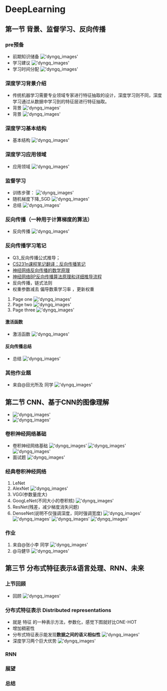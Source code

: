 # DeepLearning

## 第一节 背景、监督学习、反向传播

### pre预备

* 前期知识储备
!['dyngq_images'](images/dyngq_2019-09-14-15-52-12.png)
* 学习建议
!['dyngq_images'](images/dyngq_2019-09-14-16-06-27.png)
* 学习时间分配
!['dyngq_images'](images/dyngq_2019-09-14-16-08-45.png)

### 深度学习背景介绍

* 传统机器学习需要专业领域专家进行特征抽取的设计，深度学习则不同，深度学习通过从数据中学习到的特征层进行特征抽取。
* 背景
!['dyngq_images'](images/dyngq_2019-09-14-16-14-59.png)
* 背景
!['dyngq_images'](images/dyngq_2019-09-14-16-15-19.png)

### 深度学习基本结构

* 基本结构
!['dyngq_images'](images/dyngq_2019-09-14-16-31-14.png)

### 深度学习应用领域

* 应用领域
!['dyngq_images'](images/dyngq_2019-09-14-16-31-48.png)

### 监督学习

* 训练步骤：
!['dyngq_images'](images/dyngq_2019-09-14-16-36-04.png)
* 随机梯度下降_SGD
!['dyngq_images'](images/dyngq_2019-09-14-17-36-46.png)
* 总结
!['dyngq_images'](images/dyngq_2019-09-17-16-54-17.png)

### 反向传播（一种用于计算梯度的算法）

* 反向传播
!['dyngq_images'](images/dyngq_2019-09-17-17-00-43.png)

### 反向传播学习笔记

* Q3_反向传播公式推导；
* [CS231n课程笔记翻译：反向传播笔记](https://zhuanlan.zhihu.com/p/21407711)
* [神经网络反向传播的数学原理](https://zhuanlan.zhihu.com/p/22473137)
* [神经网络BP反向传播算法原理和详细推导流程](https://blog.csdn.net/qq_32865355/article/details/80260212)
* 反向传播，链式法则
* 权重参数减去 偏导数乘学习率 ，更新权重

1. Page one
!['dyngq_images'](images/dyngq_2019-09-21-11-34-41.png)
2. Page two
!['dyngq_images'](images/dyngq_2019-09-21-11-34-55.png)
3. Page three
!['dyngq_images'](images/dyngq_2019-09-21-11-35-09.png)

#### 激活函数

* 激活函数
!['dyngq_images'](images/dyngq_2019-09-23-16-11-19.png)

#### 反向传播总结

* 总结
!['dyngq_images'](images/dyngq_2019-09-23-16-12-53.png)

### 其他作业题

* 来自@目光所及 同学
!['dyngq_images'](images/dyngq_2019-09-23-16-15-31.png)

## 第二节 CNN、基于CNN的图像理解

* !['dyngq_images'](images/dyngq_2019-09-23-16-26-17.png)
* !['dyngq_images'](images/cnn.gif)

### 卷积神经网络基础

* 卷积神经网络基础
!['dyngq_images'](images/dyngq_2019-09-23-16-27-23.png)
!['dyngq_images'](images/dyngq_2019-09-23-16-29-04.png)
!['dyngq_images'](images/dyngq_2019-09-23-17-13-50.png)
* 面试题
!['dyngq_images'](images/dyngq_2019-09-23-17-15-41.png)

### 经典卷积神经网络

1. LeNet
2. AlexNet
!['dyngq_images'](images/dyngq_2019-09-23-17-17-05.png)
3. VGG(参数量庞大)
4. GoogLeNet(不同大小的卷积核)
!['dyngq_images'](images/dyngq_2019-09-23-17-18-31.png)
5. ResNet(残差，减少梯度消失问题)
6. DenseNet(说明不仅强调深度，同时强调宽度)
!['dyngq_images'](images/dyngq_2019-09-23-17-22-47.png)
!['dyngq_images'](images/dyngq_2019-09-23-17-24-06.png)
!['dyngq_images'](images/dyngq_2019-09-23-17-24-30.png)
!['dyngq_images'](images/dyngq_2019-09-23-17-25-11.png)

### 作业

1. 来自@张小李 同学
!['dyngq_images'](images/dyngq_2019-09-23-17-26-56.png)
2. @马健华
!['dyngq_images'](images/dyngq_2019-09-23-17-28-19.png)

## 第三节 分布式特征表示&语言处理、RNN、未来

### 上节回顾

* 回顾
!['dyngq_images'](images/dyngq_2019-09-26-13-58-22.png)

### 分布式特征表示 Distributed representations

* 就是 特征 的一种表示方法，参数化，感觉下图就好比ONE-HOT
* 增加稠密性
* 分布式特征表示能发现**数据之间的语义相似性**
!['dyngq_images'](images/dyngq_2019-09-26-20-29-41.png)
* 深度学习两个巨大优势
!['dyngq_images'](images/dyngq_2019-09-27-12-22-48.png)

### RNN

### 展望

### 总结
